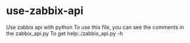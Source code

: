 # use-zabbix-api
Use zabbix api with python
To use this file, you can see the comments in the zabbix_api.py
To get help:./zabbix_api.py -h
